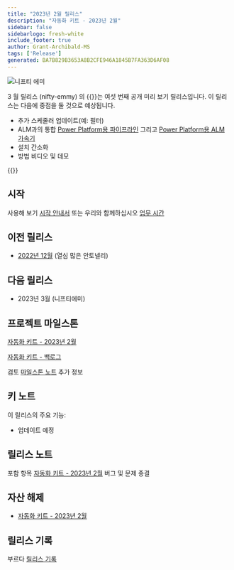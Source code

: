 ```yaml
---
title: "2023년 2월 릴리스"
description: "자동화 키트 - 2023년 2월"
sidebar: false
sidebarlogo: fresh-white
include_footer: true
author: Grant-Archibald-MS
tags: ['Release']
generated: BA7B829B3653A8B2CFE946A1845B7FA363D6AF08
---
```


![니프티 에미](/images/nifty-emmy.png)

3 월 릴리스 (nifty-emmy) 의 {{<product-name>}}는 여섯 번째 공개 미리 보기 릴리스입니다. 이 릴리스는 다음에 중점을 둘 것으로 예상됩니다.

- 추가 스케줄러 업데이트(예: 필터)
- ALM과의 통합 [Power Platform용 파이프라인](https://learn.microsoft.com/en-us/power-platform/alm/pipelines) 그리고 [Power Platform용 ALM 가속기](https://learn.microsoft.com/en-us/power-platform/guidance/coe/almacceleratorpowerplatform-components)
- 설치 간소화
- 방법 비디오 및 데모

{{<questions name="/content/ko/releases/march-2023.json" completed="피드백을 제공해 주셔서 감사합니다." showNavigationButtons="false" locale="ko">}}

## 시작

사용해 보기 [시작 안내서](/ko/get-started) 또는 우리와 함께하십시오 [업무 시간](/ko/office-hours)

## 이전 릴리스

- [2022년 12월](/ko/releases/december-2022) (열심 많은 안토넬리)

## 다음 릴리스

- 2023년 3월 (니프티에미)

## 프로젝트 마일스톤

[자동화 키트 - 2023년 2월](https://github.com/orgs/microsoft/projects/486/views/9)

[자동화 키트 - 백로그](https://github.com/orgs/microsoft/projects/486/views/1)

검토 [마일스톤 노트](/ko/releases/milestones) 추가 정보

## 키 노트

이 릴리스의 주요 기능:

- 업데이트 예정

## 릴리스 노트

포함 항목 [자동화 키트 - 2023년 2월](https://github.com/microsoft/powercat-automation-kit/releases/tag/AutomationKit-February2023) 버그 및 문제 종결

## 자산 해제

- [자동화 키트 - 2023년 2월](https://github.com/microsoft/powercat-automation-kit/releases/tag/AutomationKit-February2023)

## 릴리스 기록

부르다 [릴리스 기록](/ko/releases)

